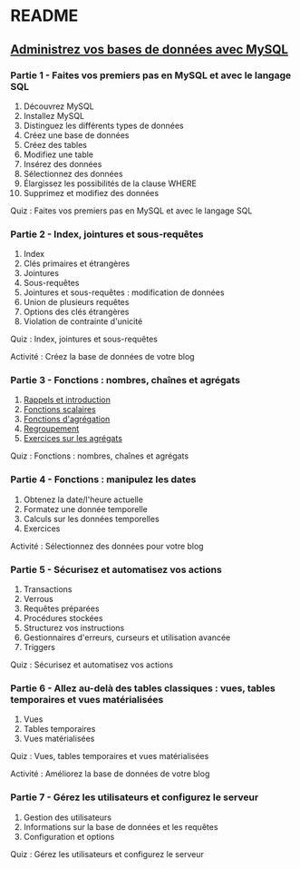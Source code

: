 # README

## [Administrez vos bases de données avec MySQL](https://openclassrooms.com/fr/courses/1959476-administrez-vos-bases-de-donnees-avec-mysql)

### Partie 1 - Faites vos premiers pas en MySQL et avec le langage SQL

1. Découvrez MySQL
2. Installez MySQL
3. Distinguez les différents types de données
4. Créez une base de données
5. Créez des tables
6. Modifiez une table
7. Insérez des données
8. Sélectionnez des données
9. Élargissez les possibilités de la clause WHERE
10. Supprimez et modifiez des données

Quiz : Faites vos premiers pas en MySQL et avec le langage SQL

### Partie 2 - Index, jointures et sous-requêtes

1. Index
2. Clés primaires et étrangères
3. Jointures
4. Sous-requêtes
5. Jointures et sous-requêtes : modification de données
6. Union de plusieurs requêtes
7. Options des clés étrangères
8. Violation de contrainte d'unicité

Quiz : Index, jointures et sous-requêtes

Activité : Créez la base de données de votre blog

### Partie 3 - Fonctions : nombres, chaînes et agrégats

1. [Rappels et introduction](III-fonctions-nombres-chaines-agregats/01-rappels-et-introduction.md)
2. [Fonctions scalaires](III-fonctions-nombres-chaines-agregats/02-fonctions-scalaires.md)
3. [Fonctions d'agrégation](III-fonctions-nombres-chaines-agregats/03-fonctions-d'agregation.md)
4. [Regroupement](III-fonctions-nombres-chaines-agregats/04-regroupement.md)
5. [Exercices sur les agrégats](III-fonctions-nombres-chaines-agregats/05-exercices-sur-les-agregats.md)

Quiz : Fonctions : nombres, chaînes et agrégats

### Partie 4 - Fonctions : manipulez les dates

1. Obtenez la date/l'heure actuelle
2. Formatez une donnée temporelle
3. Calculs sur les données temporelles
4. Exercices

Activité : Sélectionnez des données pour votre blog

### Partie 5 - Sécurisez et automatisez vos actions

1. Transactions
2. Verrous
3. Requêtes préparées
4. Procédures stockées
5. Structurez vos instructions
6. Gestionnaires d'erreurs, curseurs et utilisation avancée
7. Triggers

Quiz : Sécurisez et automatisez vos actions

### Partie 6 - Allez au-delà des tables classiques : vues, tables temporaires et vues matérialisées

1. Vues
2. Tables temporaires
3. Vues matérialisées

Quiz : Vues, tables temporaires et vues matérialisées

Activité : Améliorez la base de données de votre blog

### Partie 7 - Gérez les utilisateurs et configurez le serveur

1. Gestion des utilisateurs
2. Informations sur la base de données et les requêtes
3. Configuration et options

Quiz : Gérez les utilisateurs et configurez le serveur